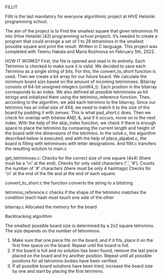 FILLIT

Fillit is the last mandatory for everyone algorithmic project at HIVE Helsinki programming school.

The aim of the project is to Find the smallest square that given tetrominos fit into (Hive Helsinki (42) programming school project). It’s needed to create a program that could arrange a set of 1 to 26 tetraminos in the smallest possible square and print the result. Written in C language. 
This project was completed with Teemu Hakala and Maria Rozhnova on February 5th, 2022.


HOW IT WORKS?
First, the file is opened and read in its entirety. Each Tetrimino is checked to make sure it is valid.
We decided to save each Tetrimino as a single string of bits. For this, the convert_to_short function is used.
Then we create a bit array for our future board. We calculate the minimum board size based on the amount of incoming tetriminoes.
Bitarray consists of 64-bit unsigned integers (uint64_t). Each position in the bitarray corresponds to an index.
We also defined all possible tetriminoes as bit strings and initialized them using the tetrimino_reference function.
Then, according to the algorithm, we add each tetrimino to the bitarray.
Since our tetrimino has an initial size of 4X4, we need to match it to the size of the board by padding it with zeroes. This is what pad_short.c does.
Then we check for overlap with bitwise AND, &, and if it occurs, move on to the next index.
With the help of the skip_index function, we check if there is enough space to place the tetrimino by comparing the current length and height of the board with the dimensions of the tetrimino.
In the solve.c, the algorithm described below is executed, and with the help of place_alpabet.c, the board is filling with tetriminoes with letter designations. And fillit.c transfers the resulting solution to main.c

get_tetriminoes.c:
Checks for the correct size of one square (4x4) (there must be a '\n' at the end).
Checks for only valid characters ('.', '#').
Counts the number of '#' characters (there must be only 4 hashtags)
Checks for '\n' at the end of the file and at the end of each square.

convert_to_short.c
the function converts the string to a bitstring

tetrimino_reference.c
checks if the shape of the tetrimino matches the condition (each hash must touch one side of the other

bitarray.c
Allocated the memory for the board


Backtracking algorithm: 

The smallest possible board size is determined by a 2x2 square tetromino. The size depends on the number of tetrominos.

1. Make sure that one piece fits on the board, and if it fits, place it on the first free space on the board. Repeat until the board is full.
2. If the board is full and no solution has been found, remove the last piece placed on the board and try another position. Repeat until all possible positions for all tetromino bodies have been verified.
3. If all possible board solutions have been tried, increase the board size by one and start by placing the first tetrimino.
